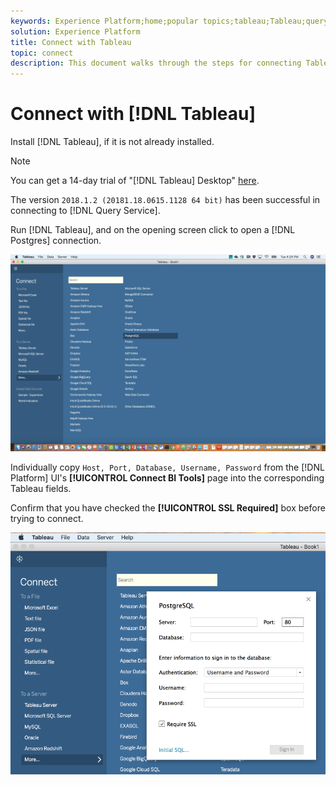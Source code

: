```yaml
---
keywords: Experience Platform;home;popular topics;tableau;Tableau;query service;Query service;connect to query service;
solution: Experience Platform
title: Connect with Tableau
topic: connect
description: This document walks through the steps for connecting Tableau with Adobe Experience Platform Query Service.
---
```


# Connect with [!DNL Tableau]

Install [!DNL Tableau], if it is not already installed.

>[!NOTE]
>
>You can get a 14-day trial of "[!DNL Tableau] Desktop" [here](https://www.tableau.com/products/desktop/download).
>    
> The version `2018.1.2 (20181.18.0615.1128 64 bit)` has been successful in connecting to [!DNL Query Service].

Run [!DNL Tableau], and on the opening screen click to open a [!DNL Postgres] connection.

![Image](../images/clients/tableau/open-connection.png)

Individually copy `Host, Port, Database, Username, Password` from the [!DNL Platform] UI's **[!UICONTROL Connect BI Tools]** page into the corresponding Tableau fields.

Confirm that you have checked the **[!UICONTROL SSL Required]** box before trying to connect.
    
![Image](../images/clients/tableau/ssl-required.png)